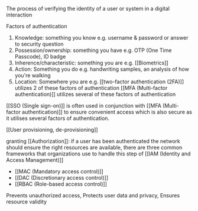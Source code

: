 The process of verifying the identity of a user or system in a digital interaction

Factors of authentication
1. Knowledge: something you know e.g. username & password or answer to security question
2. Possession/ownership: something you have e.g. OTP (One Time Passcode), ID badge 
3. Inherence/characteristic: something you are e.g. [[Biometrics]]
4. Action: Something you do e.g. handwriting samples, an analysis of how you're walking
5. Location: Somewhere you are e.g.
   [[two-factor authentication (2FA)]] utilizes 2 of these factors of authentication
   [[MFA (Multi-factor authentication)]] utilizes several of these factors of authentication


[[SSO (Single sign-on)]] is often used in conjunction with [[MFA (Multi-factor authentication)]] to ensure convenient access which is also secure as it utilises several factors of authentication.

[[User provisioning, de-provisioning]]

granting [[Authorization]]: if a user has been authenticated the network should ensure the right resources are available, there are three common frameworks that organizations use to handle this step of [[IAM (Identity and Access Management)]]
- [[MAC (Mandatory access control)]]
- [[DAC (Discretionary access control)]]
- [[RBAC (Role-based access control)]]

Prevents unauthorized access, Protects user data and privacy, Ensures resource validity